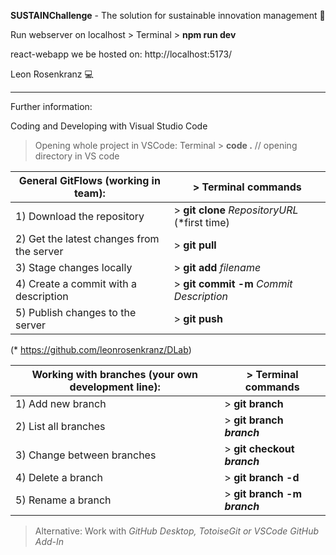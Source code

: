 **SUSTAINChallenge**  - The solution for sustainable innovation management 🌳

Run webserver on localhost > Terminal > **npm run dev**

react-webapp we be hosted on: http://localhost:5173/

Leon Rosenkranz :computer:

---

Further information:

Coding and Developing with Visual Studio Code

> Opening whole project in VSCode: Terminal > **code .** // opening directory in VS code

|General GitFlows (working in team): |> Terminal commands |
|-|-|
|1) Download the repository                 | > **git clone** _RepositoryURL_ (*first time)|
|2) Get the latest changes from the server  | > **git pull**|
|3) Stage changes locally                   | > **git add** _filename_|
|4) Create a commit with a description      | > **git commit -m** _Commit Description_|
|5) Publish changes to the server           | > **git push**|

  (* https://github.com/leonrosenkranz/DLab)

|Working with branches (your own development line): |> Terminal commands |
|-|-|
|1) Add new branch                           | > **git branch**|
|2) List all branches                        | > **git branch _branch_**|
|3) Change between branches                  | > **git checkout _branch_**|
|4) Delete a branch                          | > **git branch -d**|
|5) Rename a branch                          | > **git branch -m _branch_**|
 
> Alternative: Work with _GitHub Desktop, TotoiseGit or VSCode GitHub Add-In_
